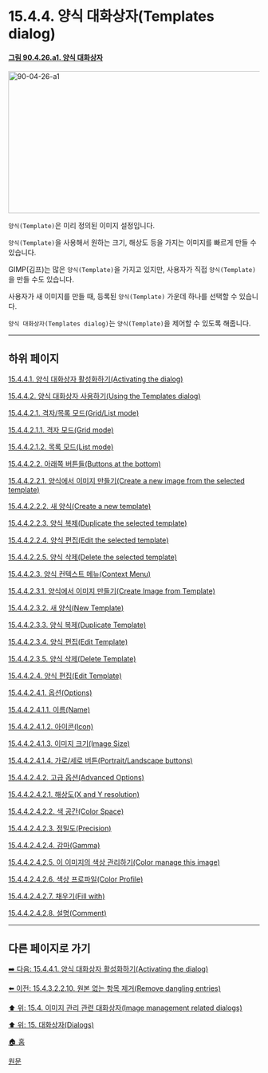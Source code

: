 # 15.4.4. 양식 대화상자(Templates dialog)

<a id="90-04-26-a1"></a>

#### [그림 90.4.26.a1. 양식 대화상자](./90-04-0026-templates.md#90-04-26-a1)
<img width="850" height="285" alt="90-04-26-a1" src="https://github.com/user-attachments/assets/4161c0cd-13ad-4c5e-9e72-ad0da287e16f" />

`양식(Template)`은 미리 정의된 이미지 설정입니다.

`양식(Template)`을 사용해서 원하는 크기, 해상도 등을 가지는 이미지를 빠르게 만들 수 있습니다.

GIMP(김프)는 많은 `양식(Template)`을 가지고 있지만, 사용자가 직접 `양식(Template)`을 만들 수도 있습니다.

사용자가 새 이미지를 만들 때, 등록된 `양식(Template)` 가운데 하나를 선택할 수 있습니다.

`양식 대화상자(Templates dialog)`는 `양식(Template)`을 제어할 수 있도록 해줍니다.

***

## 하위 페이지

[15.4.4.1. 양식 대화상자 활성화하기(Activating the dialog)](./15-04-04-01-activating_the_dialog.md)

[15.4.4.2. 양식 대화상자 사용하기(Using the Templates dialog)](./15-04-04-02-00-using_the_templates_dialog.md)

[15.4.4.2.1. 격자/목록 모드(Grid/List mode)](./15-04-04-02-01-00-grid_n_list_mode.md)

[15.4.4.2.1.1. 격자 모드(Grid mode)](./15-04-04-02-01-01-grid_mode.md)

[15.4.4.2.1.2. 목록 모드(List mode)](./15-04-04-02-01-02-list_mode.md)

[15.4.4.2.2. 아래쪽 버튼들(Buttons at the bottom)](./15-04-04-02-02-00-buttons_at_the_bottom.md)

[15.4.4.2.2.1. 양식에서 이미지 만들기(Create a new image from the selected template)](./15-04-04-02-02-01-create_a_new_image_from_the_selected_template.md)

[15.4.4.2.2.2. 새 양식(Create a new template)](./15-04-04-02-02-02-create_a_new_template.md)

[15.4.4.2.2.3. 양식 복제(Duplicate the selected template)](./15-04-04-02-02-03-duplicate_the_selected_template.md)

[15.4.4.2.2.4. 양식 편집(Edit the selected template)](./15-04-04-02-02-04-edit_the_selected_template.md)

[15.4.4.2.2.5. 양식 삭제(Delete the selected template)](./15-04-04-02-02-05-delete_the_selected_template.md)

[15.4.4.2.3. 양식 컨텍스트 메뉴(Context Menu)](./15-04-04-02-03-00-context_menu.md)

[15.4.4.2.3.1. 양식에서 이미지 만들기(Create Image from Template)](./15-04-04-02-03-01-create_image_from_template.md)

[15.4.4.2.3.2. 새 양식(New Template)](./15-04-04-02-03-02-new_template.md)

[15.4.4.2.3.3. 양식 복제(Duplicate Template)](./15-04-04-02-03-03-duplicate_template.md)

[15.4.4.2.3.4. 양식 편집(Edit Template)](./15-04-04-02-03-04-edit_template.md)

[15.4.4.2.3.5. 양식 삭제(Delete Template)](./15-04-04-02-03-05-delete_template.md)

[15.4.4.2.4. 양식 편집(Edit Template)](./15-04-04-02-04-00-edit_template.md)

[15.4.4.2.4.1. 옵션(Options)](./15-04-04-02-04-01-00-options.md)

[15.4.4.2.4.1.1. 이름(Name)](./15-04-04-02-04-01-01-name.md)

[15.4.4.2.4.1.2. 아이콘(Icon)](./15-04-04-02-04-01-02-icon.md)

[15.4.4.2.4.1.3. 이미지 크기(Image Size)](./15-04-04-02-04-01-03-image_size.md)

[15.4.4.2.4.1.4. 가로/세로 버튼(Portrait/Landscape buttons)](./15-04-04-02-04-01-04-portrait_n_landscape.md)

[15.4.4.2.4.2. 고급 옵션(Advanced Options)](./15-04-04-02-04-02-00-advanced_options.md)

[15.4.4.2.4.2.1. 해상도(X and Y resolution)](./15-04-04-02-04-02-01-x_n_y_resolution.md)

[15.4.4.2.4.2.2. 색 공간(Color Space)](./15-04-04-02-04-02-02-color_space.md)

[15.4.4.2.4.2.3. 정밀도(Precision)](./15-04-04-02-04-02-03-precision.md)

[15.4.4.2.4.2.4. 감마(Gamma)](./15-04-04-02-04-02-04-gamma.md)

[15.4.4.2.4.2.5. 이 이미지의 색상 관리하기(Color manage this image)](./15-04-04-02-04-02-05-color_manage_this_image.md)

[15.4.4.2.4.2.6. 색상 프로파일(Color Profile)](./15-04-04-02-04-02-06-color_profile.md)

[15.4.4.2.4.2.7. 채우기(Fill with)](./15-04-04-02-04-02-07-fill_with.md)

[15.4.4.2.4.2.8. 설명(Comment)](./15-04-04-02-04-02-08-comment.md)

***

## 다른 페이지로 가기

[➡️ 다음: 15.4.4.1. 양식 대화상자 활성화하기(Activating the dialog)](./15-04-04-01-activating_the_dialog.md)

[⬅️ 이전: 15.4.3.2.2.10. 원본 없는 항목 제거(Remove dangling entries)](./15-04-03-02-02-10-remove_dangling_entries.md)

[⬆️ 위: 15.4. 이미지 관리 관련 대화상자(Image management related dialogs)](./15-04-00-image-management-related-dialogs.md)

[⬆️ 위: 15. 대화상자(Dialogs)](./15-00-dialogs.md)

[🏠 홈](./00-home.md)

[원문](https://docs.gimp.org/2.10/ko/gimp-template-dialog.html)